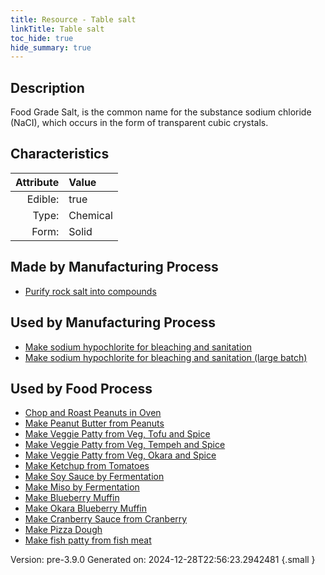 ```yaml
---
title: Resource - Table salt
linkTitle: Table salt
toc_hide: true
hide_summary: true
---
```


## Description
&#10;&#9;&#9;Food Grade Salt, is the common name for the substance sodium chloride (NaCI), which occurs in the form of transparent cubic crystals. 

## Characteristics

| Attribute      | Value |
|--------:|:------|
|Edible:|true|
|Type:|Chemical|
|Form:|Solid|
 
## Made by Manufacturing Process

- [Purify rock salt into compounds](/docs/definitions/process/purify-rock-salt-into-compounds)

## Used by Manufacturing Process

- [Make sodium hypochlorite for bleaching and sanitation](/docs/definitions/process/make-sodium-hypochlorite-for-bleaching-and-sanitation)
- [Make sodium hypochlorite for bleaching and sanitation (large batch)](/docs/definitions/process/make-sodium-hypochlorite-for-bleaching-and-sanitation--large-batch-)


    
## Used by Food Process

- [Chop and Roast Peanuts in Oven](/docs/definitions/food/chop-and-roast-peanuts-in-oven)
- [Make Peanut Butter from Peanuts](/docs/definitions/food/make-peanut-butter-from-peanuts)
- [Make Veggie Patty from Veg, Tofu and Spice](/docs/definitions/food/make-veggie-patty-from-veg--tofu-and-spice)
- [Make Veggie Patty from Veg, Tempeh and Spice](/docs/definitions/food/make-veggie-patty-from-veg--tempeh-and-spice)
- [Make Veggie Patty from Veg, Okara and Spice](/docs/definitions/food/make-veggie-patty-from-veg--okara-and-spice)
- [Make Ketchup from Tomatoes](/docs/definitions/food/make-ketchup-from-tomatoes)
- [Make Soy Sauce by Fermentation](/docs/definitions/food/make-soy-sauce-by-fermentation)
- [Make Miso by Fermentation](/docs/definitions/food/make-miso-by-fermentation)
- [Make Blueberry Muffin](/docs/definitions/food/make-blueberry-muffin)
- [Make Okara Blueberry Muffin](/docs/definitions/food/make-okara-blueberry-muffin)
- [Make Cranberry Sauce from Cranberry](/docs/definitions/food/make-cranberry-sauce-from-cranberry)
- [Make Pizza Dough](/docs/definitions/food/make-pizza-dough)
- [Make fish patty from fish meat](/docs/definitions/food/make-fish-patty-from-fish-meat)


Version: pre-3.9.0 Generated on: 2024-12-28T22:56:23.2942481
{.small }
